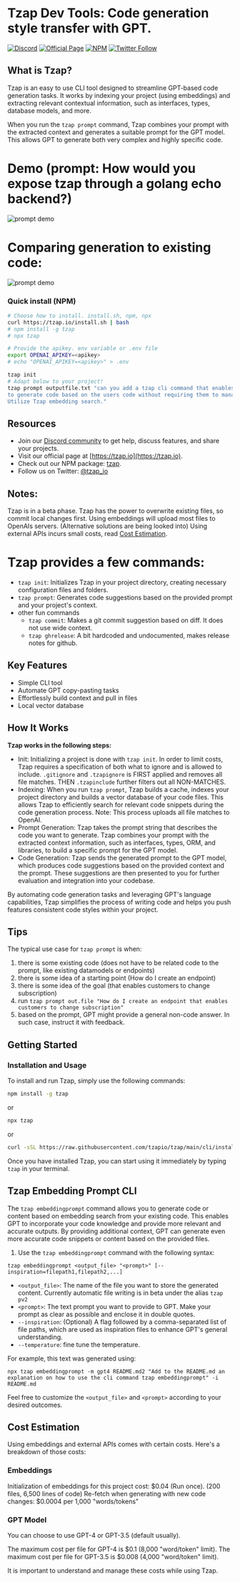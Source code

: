 # Tzap Dev Tools: Code generation style transfer with GPT. 
[![Discord](https://img.shields.io/badge/Discord-Join%20Our%20Community-blue?logo=discord&logoColor=white)](https://discord.gg/your_discord_invite_link)
[![Official Page](https://img.shields.io/badge/Official%20Page-Visit%20Our%20Site-blue?logo=internet-explorer)](https://tzap.io)
[![NPM](https://img.shields.io/badge/NPM-tzap-blue?logo=npm)](https://npmjs.com/package/tzap)
[![Twitter Follow](https://img.shields.io/twitter/follow/tzap_io?style=social)](https://twitter.com/tzap_io)
## What is Tzap?
Tzap is an easy to use CLI tool designed to streamline GPT-based code generation tasks. It works by indexing your project (using embeddings) and extracting relevant contextual information, such as interfaces, types, database models, and more. 

When you run the `tzap prompt` command, Tzap combines your prompt with the extracted context and generates a suitable prompt for the GPT model. This allows GPT to generate both very complex and highly specific code.

# Demo (prompt: How would you expose tzap through a golang echo backend?)
![prompt demo](https://raw.githubusercontent.com/tzapio/tzap/main/docs/promptdemo.gif)
# Comparing generation to existing code:
![prompt demo](https://raw.githubusercontent.com/tzapio/tzap/main/docs/comparison.png)
### Quick install (NPM)
```bash
# Choose how to install. install.sh, npm, npx
curl https://tzap.io/install.sh | bash
# npm install -g tzap
# npx tzap

# Provide the apikey. env variable or .env file
export OPENAI_APIKEY=<apikey>
# echo "OPENAI_APIKEY=<apikey>" > .env

tzap init
# Adapt below to your project!
tzap prompt outputfile.txt "can you add a tzap cli command that enables users \
to generate code based on the users code without requiring them to manage prompts themselves? \
Utilize Tzap embedding search."
```

## Resources
- Join our [Discord community](https://discord.gg/88xDVYbPVB) to get help, discuss features, and share your projects.
- Visit our official page at [https://tzap.io](https://tzap.io).
- Check out our NPM package: [tzap](https://npmjs.org/package/tzap).
- Follow us on Twitter: [@tzap_io](https://twitter.com/tzap_io)

## Notes:
Tzap is in a beta phase.
Tzap has the power to overwrite existing files, so commit local changes first. 
Using embeddings will upload most files to OpenAIs servers. (Alternative solutions are being looked into)
Using external APIs incurs small costs, read [Cost Estimation](#cost-estimation).

# Tzap provides a few commands:

- `tzap init`: Initializes Tzap in your project directory, creating necessary configuration files and folders.
- `tzap prompt`: Generates code suggestions based on the provided prompt and your project's context.
- other fun commands 
    - `tzap commit`: Makes a git commit suggestion based on diff. It does not use wide context.
    - `tzap ghrelease`: A bit hardcoded and undocumented, makes release notes for github. 

## Key Features

- Simple CLI tool
- Automate GPT copy-pasting tasks
- Effortlessly build context and pull in files
- Local vector database

## How It Works

**Tzap works in the following steps:**
- Init: Initializing a project is done with `tzap init`. In order to limit costs, Tzap requires a specification of both what to ignore and is allowed to include. `.gitignore` and `.tzapignore` is FIRST applied and removes all file matches. THEN `.tzapinclude` further filters out all NON-MATCHES.
- Indexing: When you run `tzap prompt`, Tzap builds a cache, indexes your project directory and builds a vector database of your code files. This allows Tzap to efficiently search for relevant code snippets during the code generation process. Note: This process uploads all file matches to OpenAI.
- Prompt Generation: Tzap takes the prompt string that describes the code you want to generate. Tzap combines your prompt with the extracted context information, such as interfaces, types, ORM, and libraries, to build a specific prompt for the GPT model.
- Code Generation: Tzap sends the generated prompt to the GPT model, which produces code suggestions based on the provided context and the prompt. These suggestions are then presented to you for further evaluation and integration into your codebase.

By automating code generation tasks and leveraging GPT's language capabilities, Tzap simplifies the process of writing code and helps you push features  consistent code styles within your project.

## Tips
The typical use case for `tzap prompt` is when:
1. there is some existing code (does not have to be related code to the prompt, like existing datamodels or endpoints)
2. there is some idea of a starting point (How do I create an endpoint)
3. there is some idea of the goal (that enables customers to change subscription)
4. run `tzap prompt out.file "How do I create an endpoint that enables customers to change subscription"`
5. based on the prompt, GPT might provide a general non-code answer. In such case, instruct it with feedback.

## Getting Started

### Installation and Usage

To install and run Tzap, simply use the following commands:

```bash
npm install -g tzap
```

or 

```bash
npx tzap
```

or

```bash
curl -sSL https://raw.githubusercontent.com/tzapio/tzap/main/cli/install.sh | bash 
```

Once you have installed Tzap, you can start using it immediately by typing `tzap` in your terminal.

## Tzap Embedding Prompt CLI

The `tzap embeddingprompt` command allows you to generate code or content based on embedding search from your existing code. This enables GPT to incorporate your code knowledge and provide more relevant and accurate outputs. By providing additional context, GPT can generate even more accurate code snippets or content based on the provided files.

1. Use the `tzap embeddingprompt` command with the following syntax:
 ```
 tzap embeddingprompt <output_file> "<prompt>" [--inspiration=filepath1,filepath2,...]
 ```

 - `<output_file>`: The name of the file you want to store the generated content. Currently automatic file writing is in beta under the alias `tzap pv2`
 - `<prompt>`: The text prompt you want to provide to GPT. Make your prompt as clear as possible and enclose it in double quotes.
 - `--inspiration`: (Optional) A flag followed by a comma-separated list of file paths, which are used as inspiration files to enhance GPT's general understanding.
 - `--temperature`: fine tune the temperature.

For example, this text was generated using:

```
npx tzap embeddingprompt -m gpt4 README.md2 "Add to the README.md an explanation on how to use the cli command tzap embeddingprompt" -i README.md 
``` 

Feel free to customize the `<output_file>` and `<prompt>` according to your desired outcomes.

## Cost Estimation

Using embeddings and external APIs comes with certain costs. Here's a breakdown of those costs:

### Embeddings

Initialization of embeddings for this project cost: $0.04 (Run once). (200 files, 6,500 lines of code)
Re-fetch when generating with new code changes: $0.0004 per 1,000 "words/tokens"

### GPT Model

You can choose to use GPT-4 or GPT-3.5 (default usually).

The maximum cost per file for GPT-4 is $0.1 (8,000 "word/token" limit).
The maximum cost per file for GPT-3.5 is $0.008 (4,000 "word/token" limit).

It is important to understand and manage these costs while using Tzap.

